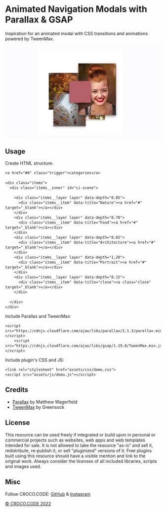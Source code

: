 # Animated Navigation Modals with Parallax & GSAP

Inspiration for an animated modal with CSS transitions and animations powered by TweenMax.

![Animated Navigation Modals with Parallax & GSAP](https://raw.githubusercontent.com/crococode-io/images/main/animated-navigation-modal.png)

## Usage

Create HTML structure:
```
<a href="#0" class="trigger">categories</a>

<div class="items">
  <div class="items__inner" id="ci-scene">

    <div class="items__layer layer" data-depth="0.85">
      <div class="items__item" data-title="Nature"><a href="#" target="_blank"></a></div>
    </div>
    <div class="items__layer layer" data-depth="0.70">
      <div class="items__item" data-title="Food"><a href="#" target="_blank"></a></div>
    </div>
    <div class="items__layer layer" data-depth="0.65">
      <div class="items__item" data-title="Architecture"><a href="#" target="_blank"></a></div>
    </div>
    <div class="items__layer layer" data-depth="1.20">
      <div class="items__item" data-title="Portrait"><a href="#" target="_blank"></a></div>
    </div>
    <div class="items__layer layer" data-depth="0.15">
      <div class="items__item" data-title="close"><a class="close" target="_blank"></a></div>
    </div>

  </div>
</div>
```

Include Parallax and TweenMax:
```
<script src="https://cdnjs.cloudflare.com/ajax/libs/parallax/2.1.3/parallax.min.js"></script>
    <script src="https://cdnjs.cloudflare.com/ajax/libs/gsap/1.19.0/TweenMax.min.js"></script>
```

Include plugin's CSS and JS:
```
<link rel="stylesheet" href="assets/css/demo.css">
<script src="assets/js/demo.js"></script>
```

## Credits
- [Parallax](https://matthew.wagerfield.com/parallax/) by Matthew Wagerfield
- [TweenMax](https://greensock.com/tweenmax) by Greensock


## License
This resource can be used freely if integrated or build upon in personal or commercial projects such as websites, web apps and web templates intended for sale. It is not allowed to take the resource "as-is" and sell it, redistribute, re-publish it, or sell "pluginized" versions of it. Free plugins built using this resource should have a visible mention and link to the original work. Always consider the licenses of all included libraries, scripts and images used.

## Misc

Follow CROCO.CODE: [GitHub](https://github.com/crococode-io) & [Instagram](https://www.instagram.com/croco.code/)

[© CROCO.CODE 2022](https://www.instagram.com/croco.code)
